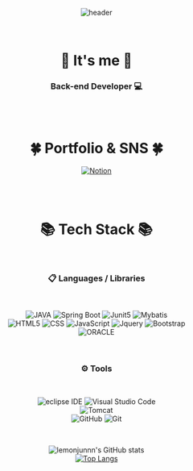 <div align="center">

![header](https://capsule-render.vercel.app/api?type=wave&color=auto&height=300&section=header&text=JunYong%20Kim&fontSize=80)

<br>

# 👋 It's me 👋

### Back-end Developer 💻


<br><br>

# 🍀 Portfolio & SNS 🍀

[![Notion](https://img.shields.io/badge/RouteDiary-%23000000.svg?style=for-the-badge&logo=notion&logoColor=white)](https://www.notion.so/Route_diary-dac8d3e3c8244023b42d753bd03d4806)

<br><br>

# 📚 Tech Stack 📚

<br>

### 📋 Languages / Libraries

<br>

![JAVA](https://img.shields.io/badge/java-007396?style=for-the-badge&logo=java&logoColor=white)
![Spring Boot](https://img.shields.io/badge/springboot-6DB33F?style=for-the-badge&logo=springboot&logoColor=white)
![Junit5](https://img.shields.io/badge/JUnit5-25A162?style=for-the-badge&logo=Junit5&logoColor=white)
![Mybatis](https://img.shields.io/badge/MyBatis-FF0000?style=for-the-badge&logo=MyBatis&logoColor=white)<br>
![HTML5](https://img.shields.io/badge/HTML5-E34F26?style=for-the-badge&logo=html5&logoColor=white)
![CSS](https://img.shields.io/badge/CSS3-1572B6?style=for-the-badge&logo=css3&logoColor=white)
![JavaScript](https://img.shields.io/badge/javascript-F7DF1E?style=for-the-badge&logo=javascript&logoColor=black)
![Jquery](https://img.shields.io/badge/jQuery-0769AD?style=for-the-badge&logo=jquery&logoColor=white)
![Bootstrap](https://img.shields.io/badge/bootstrap-7952B3?style=for-the-badge&logo=bootstrap&logoColor=white)<br>
![ORACLE](https://img.shields.io/badge/Oracle-F80000?style=for-the-badge&logo=Oracle&logoColor=white)

<br>

### ⚙ Tools

<br>

![eclipse IDE](https://img.shields.io/badge/Eclipse-2C2255?style=for-the-badge&logo=eclipse&logoColor=white)
![Visual Studio Code](https://img.shields.io/badge/Visual%20Studio%20Code-0078d7.svg?style=for-the-badge&logo=visual-studio-code&logoColor=white)<br>
![Tomcat](https://img.shields.io/badge/APACHETOMCAT-F8DC75?style=for-the-badge&logo=apachetomcat&logoColor=white)<br>
![GitHub](https://img.shields.io/badge/github-%23121011.svg?style=for-the-badge&logo=github&logoColor=white)
![Git](https://img.shields.io/badge/git-%23F05033.svg?style=for-the-badge&logo=git&logoColor=white)<br>

<br>

![lemonjunnn's GitHub stats](https://github-readme-stats.vercel.app/api?username=lemonjunnn&show_icons=true&theme=radical) <br>
[![Top Langs](https://github-readme-stats.vercel.app/api/top-langs/?username=lemonjunnn&layout=compact&theme=radical)](https://github.com/lemonjunnn/github-readme-stats)

</div>
